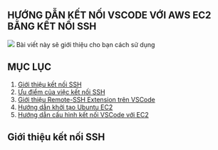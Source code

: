 ## HƯỚNG DẪN KẾT NỐI VSCODE VỚI AWS EC2 BẰNG KẾT NỐI SSH
![](https://jimmydqv.com/assets/img/post-vscode-on-aws/vscode-on-aws-thumb.png)
Bài viết này sẽ giới thiệu cho bạn cách sử dụng 

## MỤC LỤC
1. [Giới thiệu kết nối SSH](##1.-giới-thiệu-kết-nối-ssh)
2. [Ưu điểm của việc kết nối SSH](https://www.youtube.com/watch?v=sQQjMnEkGjs)
3. [Giới thiệu Remote-SSH Extension trên VSCode](https://www.youtube.com/watch?v=sQQjMnEkGjs)
4. [Hướng dẫn khởi tạo Ubuntu EC2](https://www.youtube.com/watch?v=sQQjMnEkGjs)
5. [Hướng dẫn cấu hình kết nối VSCode với EC2]()

## Giới thiệu kết nối SSH


